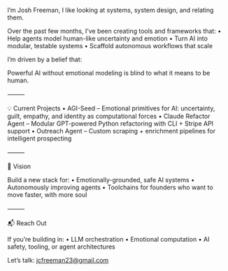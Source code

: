 I’m Josh Freeman, I like looking at systems, system design, and relating them.

Over the past few months, I’ve been creating tools and frameworks that:
	•	Help agents model human-like uncertainty and emotion
	•	Turn AI into modular, testable systems
	•	Scaffold autonomous workflows that scale

I’m driven by a belief that:

Powerful AI without emotional modeling is blind to what it means to be human.

⸻

💡 Current Projects
	•	AGI-Seed – Emotional primitives for AI: uncertainty, guilt, empathy, and identity as computational forces
	•	Claude Refactor Agent – Modular GPT-powered Python refactoring with CLI + Stripe API support
	•	Outreach Agent – Custom scraping + enrichment pipelines for intelligent prospecting

⸻

🚀 Vision

Build a new stack for:
	•	Emotionally-grounded, safe AI systems
	•	Autonomously improving agents
	•	Toolchains for founders who want to move faster, with more soul

⸻

📬 Reach Out

If you’re building in:
	•	LLM orchestration
	•	Emotional computation
	•	AI safety, tooling, or agent architectures

Let’s talk: jcfreeman23@gmail.com

<!---
renaissancebro/renaissancebro is a ✨ special ✨ repository because its `README.md` (this file) appears on your GitHub profile.
You can click the Preview link to take a look at your changes.
--->
